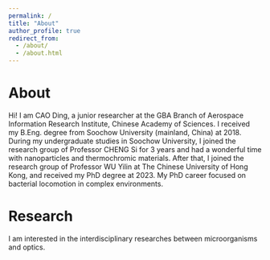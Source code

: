```yaml
---
permalink: /
title: "About"
author_profile: true
redirect_from: 
  - /about/
  - /about.html
---
```



About
======
Hi! I am CAO Ding, a junior researcher at the GBA Branch of Aerospace Information Research Institute, Chinese Academy of Sciences. 
I received my B.Eng. degree from Soochow University (mainland, China) at 2018. During my undergraduate studies in Soochow University, I joined the research group of Professor CHENG Si for 3 years and had a wonderful time with nanoparticles and thermochromic materials. 
After that, I joined the research group of Professor WU Yilin at The Chinese University of Hong Kong, and received my PhD degree at 2023. My PhD career focused on bacterial locomotion in complex environments. 

 

Research
======
I am interested in the interdisciplinary researches between microorganisms and optics.

